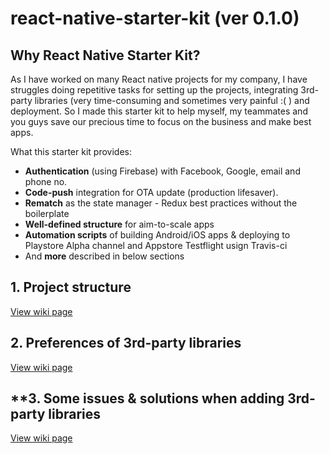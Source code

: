 # **react-native-starter-kit (ver 0.1.0)**

## **Why React Native Starter Kit?**
As I have worked on many React native projects for my company, I have struggles doing repetitive tasks for setting up the projects, integrating 3rd-party libraries (very time-consuming and sometimes very painful :( ) and deployment. So I made this starter kit to help myself, my teammates and you guys save our precious time to focus on the business and make best apps. 

What this starter kit provides:
  - **Authentication** (using Firebase) with Facebook, Google, email and phone no. 
  - **Code-push** integration for OTA update (production lifesaver).  
  - **Rematch** as the state manager - Redux best practices without the boilerplate
  - **Well-defined structure** for aim-to-scale apps
  - **Automation scripts** of building Android/iOS apps & deploying to Playstore Alpha channel and Appstore Testflight usign Travis-ci
  - And **more** described in below sections

## **1. Project structure**
[View wiki page](https://github.com/thinhtran3588/react-native-starter-kit/wiki/Project-structure)

## **2. Preferences of 3rd-party libraries**
[View wiki page](https://github.com/thinhtran3588/react-native-starter-kit/wiki/3rd-party-libraries-(&-why-to-choose-them))

## **3. Some issues & solutions when adding 3rd-party libraries
[View wiki page](https://github.com/thinhtran3588/react-native-starter-kit/wiki/Some-issues-&-solutions-when-adding-3rd-party-libraries)
